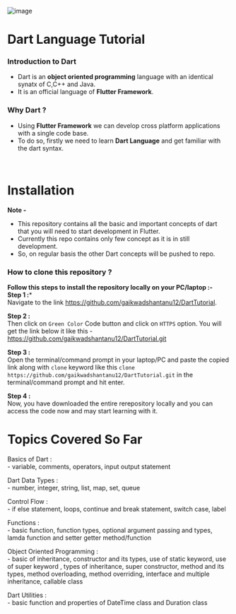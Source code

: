 
![image](https://user-images.githubusercontent.com/100210691/207077636-3bb1d24a-b343-41ef-bd62-219cec63192f.png)


# Dart Language Tutorial

### Introduction to Dart
- Dart is an **object oriented programming** language with an identical synatx of C,C++ and Java. 
- It is an official language of **Flutter Framework**. 

### Why Dart ?
- Using **Flutter Framework** we can develop cross platform applications with a single code base. 
- To do so, firstly we need to learn **Dart Language** and get familiar with the dart syntax.
<br>

# Installation
**Note -** 
- This repository contains all the basic and important concepts of dart that you will need to start development in Flutter. 
- Currently this repo contains only few concept as it is in still development.
- So, on regular basis the other Dart concepts will be pushed to repo.

### How to clone this repository ?
**Follow this steps to install the repository locally on your PC/laptop :-**  
**Step 1 :***  
Navigate to the link https://github.com/gaikwadshantanu12/DartTutorial.

**Step 2 :**  
Then click on ``Green Color`` Code button and click on ``HTTPS`` option. You will get the link below it like this - https://github.com/gaikwadshantanu12/DartTutorial.git

**Step 3 :**   
Open the terminal/command prompt in your laptop/PC and paste the copied link along with ``clone`` keyword like this ``clone https://github.com/gaikwadshantanu12/DartTutorial.git`` in the terminal/command prompt and hit enter. 

**Step 4 :**  
Now, you have downloaded the entire rerepository locally and you can access the code now and may start learning with it.


# Topics Covered So Far
Basics of Dart :  
    - variable, comments, operators, input output statement

Dart Data Types :  
    - number, integer, string, list, map, set, queue

Control Flow :   
    - if else statement, loops, continue and break statement, switch case, label 
    
Functions :  
    - basic function, function types, optional argument passing and types, lamda function and setter getter method/function   
    
Object Oriented Programming :  
    - basic of inheritance, constructor and its types, use of static keyword, use of super keyword , types of inheritance, super constructor, method and its types, method overloading, method overriding, interface and multiple inheritance, callable class   
    
Dart Utilities :    
     - basic function and properties of DateTime class and Duration class
